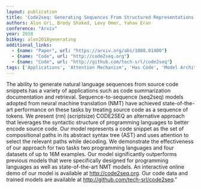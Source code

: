 ```yaml
---
layout: publication
title: 'Code2seq: Generating Sequences From Structured Representations Of Code'
authors: Alon Uri, Brody Shaked, Levy Omer, Yahav Eran
conference: "Arxiv"
year: 2018
bibkey: alon2018generating
additional_links:
  - {name: "Paper", url: "https://arxiv.org/abs/1808.01400"}
  - {name: "Code", url: "http://code2seq.org"}
  - {name: "Code", url: "http://github.com/tech-srl/code2seq"}
tags: ['Applications', 'Attention Mechanism', 'Has Code', 'Model Architecture', 'RAG', 'Reinforcement Learning']
---
```

The ability to generate natural language sequences from source code snippets has a variety of applications such as code summarization documentation and retrieval. Sequence-to-sequence (seq2seq) models adopted from neural machine translation (NMT) have achieved state-of-the-art performance on these tasks by treating source code as a sequence of tokens. We present (rm) (scriptsize) CODE2SEQ an alternative approach that leverages the syntactic structure of programming languages to better encode source code. Our model represents a code snippet as the set of compositional paths in its abstract syntax tree (AST) and uses attention to select the relevant paths while decoding. We demonstrate the effectiveness of our approach for two tasks two programming languages and four datasets of up to 16M examples. Our model significantly outperforms previous models that were specifically designed for programming languages as well as state-of-the-art NMT models. An interactive online demo of our model is available at http://code2seq.org. Our code data and trained models are available at http://github.com/tech-srl/code2seq."
